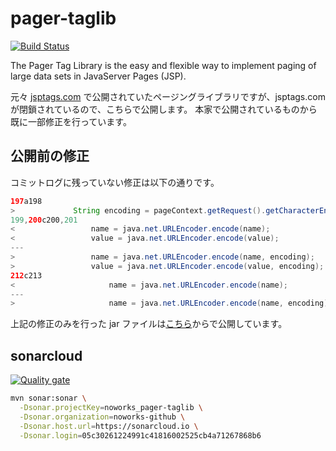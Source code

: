 pager-taglib
============

[![Build Status](https://travis-ci.com/izuno4t/pager-taglib.svg?branch=develop)](https://travis-ci.com/noworks/pager-taglib)

The Pager Tag Library is the easy and flexible way to implement paging of large data sets in JavaServer Pages (JSP).

元々 [jsptags.com](https://www.jsptags.com/ "jsptags.com") で公開されていたページングライブラリですが、jsptags.com が閉鎖されているので、こちらで公開します。
本家で公開されているものから既に一部修正を行っています。

公開前の修正
---------------

コミットログに残っていない修正は以下の通りです。

```java
197a198
>             String encoding = pageContext.getRequest().getCharacterEncoding();
199,200c200,201
<                 name = java.net.URLEncoder.encode(name);
<                 value = java.net.URLEncoder.encode(value);
---
>                 name = java.net.URLEncoder.encode(name, encoding);
>                 value = java.net.URLEncoder.encode(value, encoding);
212c213
<                     name = java.net.URLEncoder.encode(name);
---
>                     name = java.net.URLEncoder.encode(name, encoding);
```

上記の修正のみを行った jar ファイルは[こちら](https://s3-ap-northeast-1.amazonaws.com/public.noworks.net/java/pager-taglib.tar.gz "pager-taglib")からで公開しています。

sonarcloud
---------------

[![Quality gate](https://sonarcloud.io/api/project_badges/quality_gate?project=noworks_pager-taglib)](https://sonarcloud.io/dashboard?id=noworks_pager-taglib)

```bash
mvn sonar:sonar \
  -Dsonar.projectKey=noworks_pager-taglib \
  -Dsonar.organization=noworks-github \
  -Dsonar.host.url=https://sonarcloud.io \
  -Dsonar.login=05c30261224991c41816002525cb4a71267868b6
```
